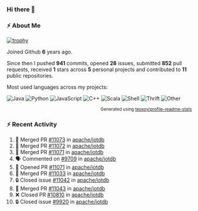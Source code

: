 ### Hi there 👋

### :zap: About Me

[![trophy](https://github-profile-trophy.vercel.app/?username=HTHou&theme=onedark)](https://github.com/ryo-ma/github-profile-trophy)
   
Joined Github **6** years ago.

Since then I pushed **941** commits, opened **28** issues, submitted **852** pull requests, received **1** stars across **5** personal projects and contributed to **11** public repositories.

Most used languages across my projects:

![Java](https://img.shields.io/static/v1?style=flat-square&label=%E2%A0%80&color=555&labelColor=%23b07219&message=Java%EF%B8%B195.4%25)
![Python](https://img.shields.io/static/v1?style=flat-square&label=%E2%A0%80&color=555&labelColor=%233572A5&message=Python%EF%B8%B11.2%25)
![JavaScript](https://img.shields.io/static/v1?style=flat-square&label=%E2%A0%80&color=555&labelColor=%23f1e05a&message=JavaScript%EF%B8%B10.7%25)
![C++](https://img.shields.io/static/v1?style=flat-square&label=%E2%A0%80&color=555&labelColor=%23f34b7d&message=C%2B%2B%EF%B8%B10.5%25)
![Scala](https://img.shields.io/static/v1?style=flat-square&label=%E2%A0%80&color=555&labelColor=%23c22d40&message=Scala%EF%B8%B10.4%25)
![Shell](https://img.shields.io/static/v1?style=flat-square&label=%E2%A0%80&color=555&labelColor=%2389e051&message=Shell%EF%B8%B10.3%25)
![Thrift](https://img.shields.io/static/v1?style=flat-square&label=%E2%A0%80&color=555&labelColor=%23D12127&message=Thrift%EF%B8%B10.3%25)
![Other](https://img.shields.io/static/v1?style=flat-square&label=%E2%A0%80&color=555&labelColor=%23ededed&message=Other%EF%B8%B10.8%25)

<p align="right"><sub>Generated using <a href="https://github.com/marketplace/actions/profile-readme-stats">teoxoy/profile-readme-stats</a></sub></p>


<!--![](https://github.com/HTHou/HTHou/blob/output/github-contribution-grid-snake.svg)-->

<!--![Haonan Hou's github stats](https://github-readme-stats.vercel.app/api?username=HTHou&count_private=true&show_icons=true&theme=onedark)-->

<!--![Haonan Hou's wakatime stats](https://github-readme-stats.vercel.app/api/wakatime?username=HTHou&layout=compact&theme=onedark)-->

<!--![Top Langs](https://github-readme-stats.vercel.app/api/top-langs/?username=HTHou&theme=onedark&layout=compact)-->

### :zap: Recent Activity
<!--START_SECTION:activity-->
1. 🎉 Merged PR [#11073](https://github.com/apache/iotdb/pull/11073) in [apache/iotdb](https://github.com/apache/iotdb)
2. 🎉 Merged PR [#11072](https://github.com/apache/iotdb/pull/11072) in [apache/iotdb](https://github.com/apache/iotdb)
3. 🎉 Merged PR [#11071](https://github.com/apache/iotdb/pull/11071) in [apache/iotdb](https://github.com/apache/iotdb)
4. 🗣 Commented on [#9709](https://github.com/apache/iotdb/issues/9709#issuecomment-1709425970) in [apache/iotdb](https://github.com/apache/iotdb)
5. 💪 Opened PR [#11071](https://github.com/apache/iotdb/pull/11071) in [apache/iotdb](https://github.com/apache/iotdb)
6. 🎉 Merged PR [#11033](https://github.com/apache/iotdb/pull/11033) in [apache/iotdb](https://github.com/apache/iotdb)
7. 🔒 Closed issue [#11042](https://github.com/apache/iotdb/issues/11042) in [apache/iotdb](https://github.com/apache/iotdb)
8. 🎉 Merged PR [#11043](https://github.com/apache/iotdb/pull/11043) in [apache/iotdb](https://github.com/apache/iotdb)
9. ❌ Closed PR [#10810](https://github.com/apache/iotdb/pull/10810) in [apache/iotdb](https://github.com/apache/iotdb)
10. 🔒 Closed issue [#9920](https://github.com/apache/iotdb/issues/9920) in [apache/iotdb](https://github.com/apache/iotdb)
<!--END_SECTION:activity-->

<!--
**HTHou/HTHou** is a ✨ _special_ ✨ repository because its `README.md` (this file) appears on your GitHub profile.

Here are some ideas to get you started:

- 🔭 I’m currently working on ...
- 🌱 I’m currently learning ...
- 👯 I’m looking to collaborate on ...
- 🤔 I’m looking for help with ...
- 💬 Ask me about ...
- 📫 How to reach me: ...
- 😄 Pronouns: ...
- ⚡ Fun fact: ...
-->
